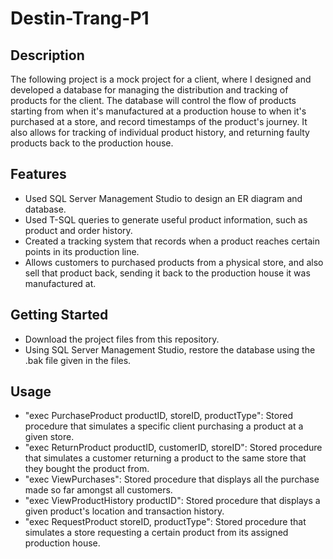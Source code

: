 # Destin-Trang-P1
## Description
The following project is a mock project for a client, where I designed and developed a database for managing the distribution and tracking of products for the client. The database will control the flow of products starting from when it's manufactured at a production house to when it's purchased at a store, and record timestamps of the product's journey. It also allows for tracking of individual product history, and returning faulty products back to the production house. 

## Features
* Used SQL Server Management Studio to design an ER diagram and database.
* Used T-SQL queries to generate useful product information, such as product and order history.
* Created a tracking system that records when a product reaches certain points in its production line.
* Allows customers to purchased products from a physical store, and also sell that product back, sending it back to the production house it was manufactured at.

## Getting Started
* Download the project files from this repository.
* Using SQL Server Management Studio, restore the database using the .bak file given in the files.

## Usage
* "exec PurchaseProduct productID, storeID, productType": Stored procedure that simulates a specific client purchasing a product at a given store.
* "exec ReturnProduct productID, customerID, storeID": Stored procedure that simulates a customer returning a product to the same store that they bought the product from.
* "exec ViewPurchases": Stored procedure that displays all the purchase made so far amongst all customers.
* "exec ViewProductHistory productID": Stored procedure that displays a given product's location and transaction history.
* "exec RequestProduct storeID, productType": Stored procedure that simulates a store requesting a certain product from its assigned production house.